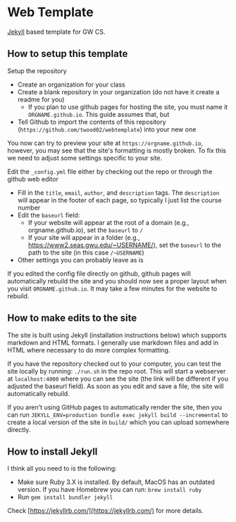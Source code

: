 # Web Template
[Jekyll](https://jekyllrb.com) based template for GW CS.

## How to setup this template

Setup the repository
 - Create an organization for your class
 - Create a blank repository in your organization (do not have it create a readme for you)
   - If you plan to use github pages for hosting the site, you must name it `ORGNAME.github.io`. This guide assumes that, but 
- Tell Github to import the contents of this repository (`https://github.com/twood02/webtemplate`) into your new one 

You now can try to preview your site at `https://orgname.github.io`, however, you may see that the site's formatting is mostly broken. To fix this we need to adjust some settings specific to your site.

Edit the `_config.yml` file either by checking out the repo or through the github web editor
  - Fill in the `title`, `email`, `author`, and `description` tags.  The `description` will appear in the footer of each page, so typically I just list the course number
  - Edit the `baseurl` field:
    - If your website will appear at the root of a domain (e.g., orgname.github.io), set the `baseurl` to `/`
    - If your site will appear in a folder (e.g., https://www2.seas.gwu.edu/~USERNAME/), set the `baseurl` to the path to the site (in this case `/~USERNAME`)
 - Other settings you can probably leave as is
 
If you edited the config file directly on github, github pages will automatically rebuild the site and you should now see a proper layout when you visit `ORGNAME.github.io`.  It may take a few minutes for the website to rebuild.

## How to make edits to the site

The site is built using Jekyll (installation instructions below) which supports markdown and HTML formats. I generally use markdown files and add in HTML where necessary to do more complex formatting.

If you have the repository checked out to your computer, you can test the site locally by running: `./run.sh` in the repo root. This will start a webserver at `localhost:4000` where you can see the site (the link will be different if you adjusted the baseurl field).  As soon as you edit and save a file, the site will automatically rebuild.

If you aren't using GitHub pages to automatically render the site, then you can run `JEKYLL_ENV=production bundle exec jekyll build --incremental` to create a local version of the site in `build/` which you can upload somewhere directly.

## How to install Jekyll

I think all you need to is the following:
  - Make sure Ruby 3.X is installed. By default, MacOS has an outdated version. If you have Homebrew you can run: `brew install ruby`
  - Run `gem install bundler jekyll`
  
Check [https://jekyllrb.com/](https://jekyllrb.com/) for more details.
